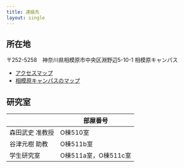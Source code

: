 ```yaml
---
title: 連絡先
layout: single
---
```


## 所在地
〒252-5258　神奈川県相模原市中央区淵野辺5-10-1 相模原キャンパス

* [アクセスマップ](http://www.aoyama.ac.jp/outline/campus/access.html#anchor_02)
* [相模原キャンパスのマップ](http://www.aoyama.ac.jp/outline/campus/sagamihara.html)

## 研究室

|  | 部屋番号 |
| --- | --- |
| 森田武史 准教授  | O棟510室 |
| 谷津元樹 助教 | O棟511b室  |
| 学生研究室 | O棟511a室，O棟511c室  |